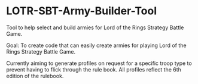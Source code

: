 # LOTR-SBT-Army-Builder-Tool
Tool to help select and build armies for Lord of the Rings Strategy Battle Game.

Goal: To create code that can easily create armies for playing Lord of the Rings Strategy Battle Game.

Currently aiming to generate profiles on request for a specific troop type to prevent having to flick through the rule book.
All profiles reflect the 6th edition of the rulebook.
